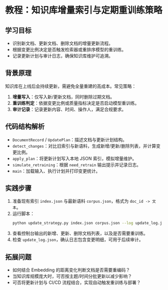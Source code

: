 # 教程：知识库增量索引与定期重训练策略

## 学习目标
- 识别新文档、更新文档、删除文档的增量更新流程。
- 根据变更比例决定是否触发检索器或重排序模型的重训练。
- 记录更新计划与审计日志，确保知识库维护可追溯。

## 背景原理
知识库在上线后会持续更新，需避免全量重建的高成本。常见策略：
1. **增量写入**：仅写入新/更新文档，同时删除过期文档。
2. **重训练判定**：依据变更比例或质量指标决定是否启动模型重训练。
3. **审计记录**：记录更新内容、时间、操作人，满足合规要求。

## 代码结构解析
- `DocumentRecord` / `UpdatePlan`：描述文档与更新计划结构。
- `detect_changes`：对比旧索引与新语料，生成新增/更新/删除列表，并计算变更比例。
- `apply_plan`：将更新计划写入本地 JSON 索引，模拟增量维护。
- `simulate_retraining`：根据 `need_retrain` 输出提示并记录日志。
- `main`：加载输入、执行计划并打印变更统计。

## 实践步骤
1. 准备现有索引 `index.json` 与最新语料 `corpus.json`，格式为 `doc_id -> 文本`。
2. 运行脚本：
   ```bash
   python update_strategy.py index.json corpus.json --log update_log.json
   ```
3. 查看控制台输出的新增、更新、删除文档列表，以及是否需要重训练。
4. 检查 `update_log.json`，确认日志包含变更明细，可用于后续审计。

## 拓展问题
- 如何结合 Embedding 的距离变化判断文档是否需要重编码？
- 当知识库规模庞大时，可否按主题/时间分批更新以减少影响？
- 可否将更新计划与 CI/CD 流程结合，实现自动触发重训练与部署？
